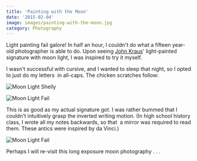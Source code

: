 ```yaml
---
title: 'Painting with the Moon'
date: '2015-02-04'
image: images/painting-with-the-moon.jpg
category: Photography
---
```


Light painting fail galore! In half an hour, I couldn't do what a fifteen year-old photographer is able to do. Upon seeing [John Kraus](http://johnkrausphotos.com/)' light-painted signature with moon light, I was inspired to try it myself.

I wasn't successful with cursive, and I wanted to sleep that night, so I opted to just do my letters  in all-caps. The chicken scratches follow:

![Moon Light Shelly](../images/composite.jpg 'Moon Light Shelly')

![Moon Light Fail](../images/DSC_0052.jpg 'Moon Light Fail')

This is as good as my actual signature got. I was rather bummed that I couldn't intuitively grasp the inverted writing motion. (In high school history class, I wrote all my notes backwards, so that  a mirror was required to read them. These antics were inspired by da Vinci.)

![Moon Light Fail](../images/DSC_0046.jpg 'Moon Light Fail')

Perhaps I will re-visit this long exposure moon photography . . .
